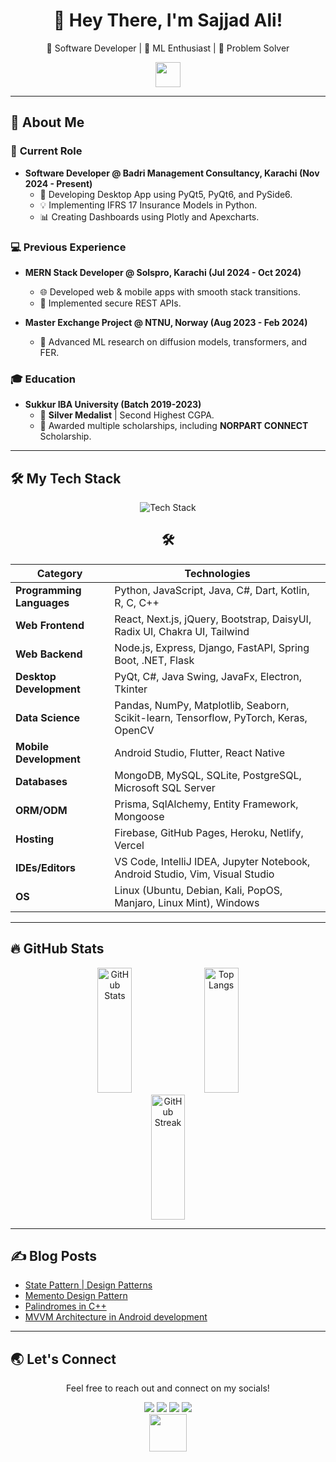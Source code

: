 <div id="header" align="center">
  <h1>👋 Hey There, I'm Sajjad Ali!</h1>
  <p> 🎯 Software Developer | 🤖 ML Enthusiast | 🔎 Problem Solver</p>
  <img 
    src="https://media.giphy.com/media/hvRJCLFzcasrR4ia7z/giphy.gif" 
    width="40px"/>
</div>

---

## 🌟 About Me

### 🏢 **Current Role**

- **Software Developer @ Badri Management Consultancy, Karachi (Nov 2024 - Present)**
  - 📱 Developing Desktop App using PyQt5, PyQt6, and PySide6.
  - 💡 Implementing IFRS 17 Insurance Models in Python.
  - 📊 Creating Dashboards using Plotly and Apexcharts.

### 💻 **Previous Experience**

- **MERN Stack Developer @ Solspro, Karachi (Jul 2024 - Oct 2024)**

  - 🌐 Developed web & mobile apps with smooth stack transitions.
  - 🔐 Implemented secure REST APIs.

- **Master Exchange Project @ NTNU, Norway (Aug 2023 - Feb 2024)**
  - 🤖 Advanced ML research on diffusion models, transformers, and FER.

### 🎓 **Education**

- **Sukkur IBA University (Batch 2019-2023)**
  - 🏅 **Silver Medalist** | Second Highest CGPA.
  - 💼 Awarded multiple scholarships, including **NORPART CONNECT** Scholarship.

---

## 🛠️ My Tech Stack

<div align="center">
  <img src="https://skillicons.dev/icons?i=python,js,java,cpp,dart,kotlin,react,express,nextjs,django,flask,nodejs,fastapi,mongodb,postgresql,sqlite,bootstrap,tailwind,androidstudio,flutter,vscode,linux&perline=8" alt="Tech Stack">
  
## 🛠️

| **Category**              | **Technologies**                                                                     |
| ------------------------- | ------------------------------------------------------------------------------------ |
| **Programming Languages** | Python, JavaScript, Java, C#, Dart, Kotlin, R, C, C++                                |
| **Web Frontend**          | React, Next.js, jQuery, Bootstrap, DaisyUI, Radix UI, Chakra UI, Tailwind            |
| **Web Backend**           | Node.js, Express, Django, FastAPI, Spring Boot, .NET, Flask                          |
| **Desktop Development**   | PyQt, C#, Java Swing, JavaFx, Electron, Tkinter                                      |
| **Data Science**          | Pandas, NumPy, Matplotlib, Seaborn, Scikit-learn, Tensorflow, PyTorch, Keras, OpenCV |
| **Mobile Development**    | Android Studio, Flutter, React Native                                                |
| **Databases**             | MongoDB, MySQL, SQLite, PostgreSQL, Microsoft SQL Server                             |
| **ORM/ODM**               | Prisma, SqlAlchemy, Entity Framework, Mongoose                                       |
| **Hosting**               | Firebase, GitHub Pages, Heroku, Netlify, Vercel                                      |
| **IDEs/Editors**          | VS Code, IntelliJ IDEA, Jupyter Notebook, Android Studio, Vim, Visual Studio         |
| **OS**                    | Linux (Ubuntu, Debian, Kali, PopOS, Manjaro, Linux Mint), Windows                    |

</div>

---

## 🔥 GitHub Stats

<div align="center">
  <img src="https://github-readme-stats-sigma-five.vercel.app/api?username=sajjadali56&show_icons=true&theme=blue-green&count_private=true" alt="GitHub Stats" width="33%" height="200px"/>
  <img src="https://github-readme-stats.vercel.app/api/top-langs/?username=sajjadali56&theme=blue-green&langs_count=8&layout=compact" alt="Top Langs" width="33%" height="200px"/>
  <img src="http://github-readme-streak-stats.herokuapp.com?user=sajjadali56&theme=blue-green" alt="GitHub Streak" width="33%" height="200px"/>
</div>

---

## ✍️ Blog Posts

<!-- BLOG-POST-LIST:START -->

- [State Pattern | Design Patterns](https://dev.to/sajjadali/state-pattern-design-patterns-4h5i)
- [Memento Design Pattern](https://dev.to/sajjadali/memento-design-pattern-4b64)
- [Palindromes in C++](https://dev.to/sajjadali/palindrome-in-c-4po5)
- [MVVM Architecture in Android development](https://dev.to/sajjadali/mvvm-architecture-in-android-development-5eio)
<!-- BLOG-POST-LIST:END -->

---

## 🌏 Let's Connect

<div align="center">
  <p>Feel free to reach out and connect on my socials!</p>
<div id="badges">
  <a href="https://www.linkedin.com/in/sajjad-ali-b428b6198"><img src="https://img.shields.io/badge/LinkedIn-%230077B5.svg?style=for-the-badge&logo=linkedin&logoColor=white"/></a>
  <a href="https://www.youtube.com/channel/UCXfYIIBvk2e4H60BdKoznRA"><img src="https://img.shields.io/badge/YouTube-%23FF0000.svg?style=for-the-badge&logo=YouTube&logoColor=white"/></a>
  <a href="https://www.kaggle.com/sajjadali786"><img src="https://img.shields.io/badge/Kaggle-035a7d?style=for-the-badge&logo=kaggle&logoColor=white"/></a>
  <a href="https://dev.to/sajjadali54"><img src="https://img.shields.io/badge/dev.to-0A0A0A?style=for-the-badge&logo=dev.to&logoColor=white"/></a>
</div>
  <img src="https://media.giphy.com/media/l3q2K5jinAlChoCLS/giphy.gif" width="60"/>
</div>
